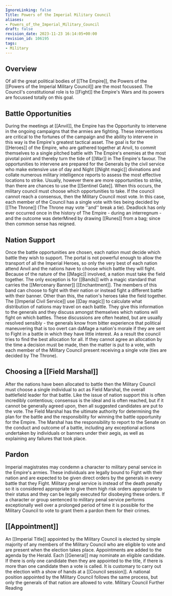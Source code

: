 ```yaml
---
IgnoreLinking: false
Title: Powers of the Imperial Military Council
aliases:
- Powers_of_the_Imperial_Military_Council
draft: false
revision_date: 2023-11-23 16:14:05+00:00
revision_id: 106195
tags:
- Military
---
```


## Overview
Of all the great political bodies of [[The Empire]], the Powers of the [[Powers of the Imperial Military Council]] are the most focussed. The Council's constitutional role is to [[Fight]] the Empire's Wars and its powers are focussed totally on this goal. 
## Battle Opportunities
During the meetings at [[Anvil]], the Empire has the Opportunity to intervene in the ongoing campaigns that the armies are fighting. These interventions are critical to the fortunes of the campaign and the ability to intervene in this way is the Empire's greatest tactical asset. The goal is for the [[Heroes]] of the Empire, who are gathered together at Anvil, to commit themselves to a single pitched battle with The Empire's enemies at the most pivotal point and thereby turn the tide of [[War]] in The Empire's favour.
The opportunities to intervene are prepared for the Generals by the civil service who make extensive use of day and Night [[Night magic]] divinations and collate numerous military intelligence reports to assess the most effective locations to strike.
Usually, however there are more opportunities to strike, than there are chances to use the [[Sentinel Gate]]. When this occurs, the military council must choose which opportunities to take. If the council cannot reach a consensus, then the Military Council most vote. In this case, each member of the Council has a single vote with ties being decided by [[The Throne]] (The Throne may vote ''and'' break a tie). Deadlock has only ever occurred once in the history of The Empire - during an interregnum - and the outcome was deterMined by drawing [[Runes]] from a bag; since then common sense has reigned.
## Nation Support
Once the battle opportunities are chosen, each nation must decide which battle they wish to support. The portal is not powerful enough to allow the transport of all the Imperial Heroes, so only the very best of each nation attend Anvil and the nations have to choose which battle they will fight.
Because of the nature of the [[Magic]] involved, a nation must take the field together. The only exception is for [[Bands]] with a magic standard that carries the [[Mercenary Banner]] [[Enchantment]]. The members of this band can choose to fight with their nation or instead fight a different battle with their banner. Other than this, the nation's heroes take the field together.
The [[Imperial Civil Service]] use [[Day magic]] to calculate what distribution of nations may travel on each battle. They give this information to the generals and they discuss amongst themselves which nations will fight on which battles. These discussions are often heated, but are usually resolved sensibly - the generals know from bitter experience that political maneuvering that is too overt can daMage a nation's morale if they are sent to Fight in a battle in which they have little interest. As a result the council tries to find the best allocation for all.
If they cannot agree an allocation by the time a decision must be made, then the matter is put to a vote, with each member of the Military Council present receiving a single vote (ties are decided by The Throne).
## Choosing a [[Field Marshal]]
After the nations have been allocated to battle then the Military Council must choose a single individual to act as Field Marshal, the overall battlefield leader for that battle. Like the issue of nation support this is often incredibly contentious; consensus is the ideal and is often reached, but if it cannot be generally agreed upon, then all suggested candidates are put to the vote.
The Field Marshal has the ultimate authority for determining the plan for the battle and the responsibility for winning the battle opportunity for the Empire. The Marshal has the responsibility to report to the Senate on the conduct and outcome of a battle, including any exceptional actions undertaken by individuals or banners under their aegis, as well as explaining any failures that took place.
## Pardon
Imperial magistrates may condemn a character to military penal service in the Empire's armies. These individuals are legally bound to Fight with their nation and are expected to be given direct orders by the generals in every battle that they Fight. Military penal service is instead of the death penalty so it is considered appropriate to give them high risk orders appropriate to their status and they can be legally executed for disobeying these orders.
If a character or group sentenced to military penal service performs exceptionally well over a prolonged period of time it is possible for the Military Council to vote to grant them a pardon them for their crimes.
## [[Appointment]]
An [[Imperial Title]] appointed by the Military Council is elected by simple majority of any members of the Military Council who are eligible to vote and are present when the election takes place. Appointments are added to the agenda by the Herald. Each [[General]] may nominate an eligible candidate. If there is only one candidate then they are appointed to the title, if there is more than one candidate then a vote is called. It is customary to carry out the election with a show of hands at a [[Council session]]. A national position appointed by the Military Council follows the same process, but only the generals of that nation are allowed to vote.
Military Council Further Reading